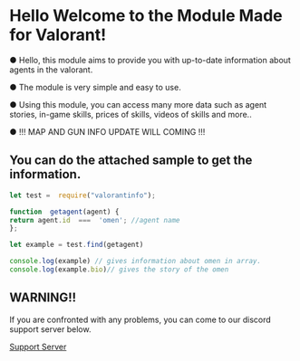 
# Hello Welcome to the Module Made for Valorant!

  

● Hello, this module aims to provide you with up-to-date information about agents in the valorant.

● The module is very simple and easy to use.

● Using this module, you can access many more data such as agent stories, in-game skills, prices of skills, videos of skills and more..

● !!! MAP AND GUN INFO UPDATE WILL COMING !!!

  

## You can do the attached sample to get the information.

 
````js
let test =  require("valorantinfo");

function  getagent(agent) {
return agent.id  ===  'omen'; //agent name
};

let example = test.find(getagent)

console.log(example) // gives information about omen in array.
console.log(example.bio)// gives the story of the omen
````

  

## WARNING!!

If you are confronted with any problems, you can come to our discord support server below.

  

[Support Server](https://discord.gg/4agCuVt)

